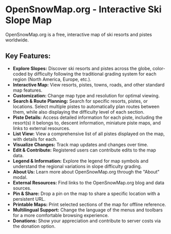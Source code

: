 # OpenSnowMap.org - Interactive Ski Slope Map
OpenSnowMap.org is a free, interactive map of ski resorts and pistes worldwide. 

## Key Features:

* **Explore Slopes:** Discover ski resorts and pistes across the globe, color-coded by difficulty following the traditional grading system for each region (North America, Europe, etc.).
* **Interactive Map:** View resorts, pistes, towns, roads, and other standard map features. 
* **Customization:** Change map type and resolution for optimal viewing.
* **Search & Route Planning:** Search for specific resorts, pistes, or locations. Select multiple pistes to automatically plan routes between them, while also displaying the difficulty level of each section.
* **Piste Details:** Access detailed information for each piste, including the resort(s) it belongs to, descent information, miniature piste maps, and links to external resources. 
* **List View:** View a comprehensive list of all pistes displayed on the map, with details for each. 
* **Visualize Changes:** Track map updates and changes over time.
* **Edit & Contribute:** Registered users can contribute edits to the map data.
* **Legend & Information:**  Explore the legend for map symbols and understand the regional variations in slope difficulty grading.
* **About Us:**  Learn more about OpenSnowMap.org through the "About" modal.
* **External Resources:**  Find links to the OpenSnowMap.org blog and data sources.
* **Pin & Share:**  Drop a pin on the map to share a specific location with a persistent URL.
* **Printable Maps:**  Print selected sections of the map for offline reference.
* **Multilingual Support:**  Change the language of the menus and toolbars for a more comfortable browsing experience.
* **Donations:**  Show your appreciation and contribute to server costs via the donation option.

